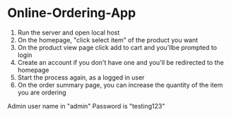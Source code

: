 # Online-Ordering-App
1. Run the server and open local host
2. On the homepage, "click select item" of the product you want
3. On the product view page click add to cart and you'llbe prompted to login
4. Create an account if you don't have one and you'll be redirected to the homepage
5. Start the process again, as a logged in user
6. On the order summary page, you can increase the quantity of the item you are ordering



Admin user name in "admin"
Password is "testing123"
